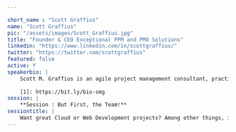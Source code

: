 ```yaml
---

short_name : "Scott Graffius"
name: "Scott Graffius"
pic: "/assets/images/Scott_Graffius.jpg"
title: "Founder & CEO Exceptional PPM and PMO Solutions"
linkedin: "https://www.linkedin.com/in/scottgraffius/"
twitter: "https://twitter.com/scottgraffius"
featured: false
active: Y
speakerbio: |
    Scott M. Graffius is an agile project management consultant, practitioner, award-winning author, and keynote speaker. Content from his books, speaking engagements, and more has been featured and used by media outlets, publications, businesses, governments, and universities including Yahoo Finance, Computer Weekly, Innovation Project Management, MobileAppDaily, Gartner, Cisco, RSA, Ford, Qantas, Atlassian, Bayer, the United States Department of Energy, the New Zealand Ministry of Education, Tufts University, James Madison University, Santa Clara University, Texas A&M University, Virginia Tech, and others. Thinkers360 named Scott a global top thought leader and influencer on Agile. Additional information is available at [https://bit.ly/bio-smg][1].
    
    [1]: https://bit.ly/bio-smg
session: |
    **Session : But First, the Team!**
sessiontitle: |
    Want great Cloud or Web Development projects? Among other things, it takes a great team! Enter Bruce Tuckman's phases of team development — a model that’s stood the test of time because it remains highly relevant and beneficial. If you are a leader (or aspire to be one), a member of a team (or may be in one in the future), or a just looking to develop your skills, this talk (based on Tuckman's model, but with fresh angle) will give you a practical framework with actionable tips for working in and leading teams successfully. You'll learn about the five phases — Forming, Storming, Norming, Performing, and Adjourning — including detailed descriptions of each along with proven strategies for addressing challenges or issues that may occur along the way. You'll understand how to use the model to your advantage by effectively navigating all of the phases, from team set-up to the after-party!
---
```


